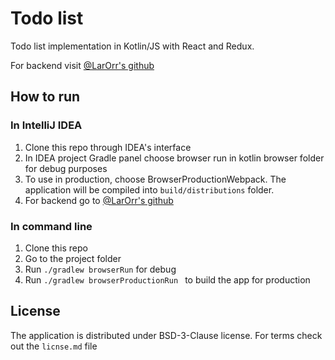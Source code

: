 # Todo list

Todo list implementation in Kotlin/JS with React and Redux.

For backend visit [@LarOrr's github](https://github.com/LarOrr/TODO-backend)

## How to run
### In IntelliJ IDEA
1. Clone this repo through IDEA's interface
2. In IDEA project Gradle panel choose browser run in kotlin browser folder for debug purposes
3. To use in production, choose BrowserProductionWebpack. The application will be compiled into `build/distributions` folder.
4. For backend go to [@LarOrr's github](https://github.com/LarOrr/TODO-backend)

### In command line
1. Clone this repo
2. Go to the project folder
3. Run `./gradlew browserRun` for debug
4. Run `./gradlew browserProductionRun ` to build the app for production

## License
The application is distributed under BSD-3-Clause license. For terms check out the `licnse.md` file

